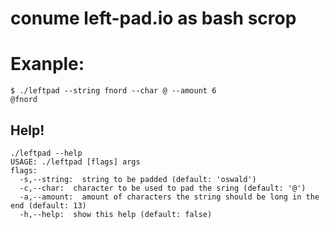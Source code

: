 # conume left-pad.io as bash scrop

# Exanple:

```
$ ./leftpad --string fnord --char @ --amount 6
@fnord
```


## Help!

```
./leftpad --help
USAGE: ./leftpad [flags] args
flags:
  -s,--string:  string to be padded (default: 'oswald')
  -c,--char:  character to be used to pad the sring (default: '@')
  -a,--amount:  amount of characters the string should be long in the end (default: 13)
  -h,--help:  show this help (default: false)
```
